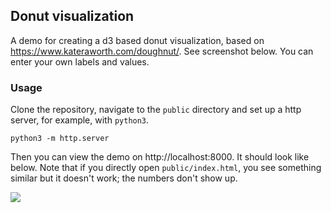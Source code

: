 ## Donut visualization

A demo for creating a d3 based donut visualization, based on https://www.kateraworth.com/doughnut/. See screenshot below. You can enter your own labels and values. 

### Usage

Clone the repository, navigate to the `public` directory and set up a http server, for example, with `python3`.

```python3 -m http.server```

Then you can view the demo on http://localhost:8000. It should look like below. Note that if you directly open `public/index.html`, you see something similar but it doesn't work; the numbers don't show up. 


![](./img/screenshot.png)
